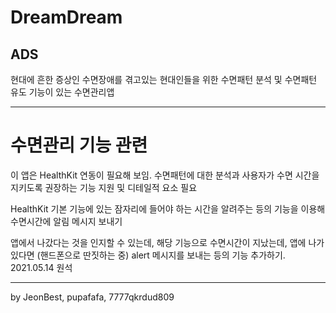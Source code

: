 # DreamDream

  
## ADS
현대에 흔한 증상인 수면장애를 겪고있는 현대인들을 위한 수면패턴 분석 및 수면패턴 유도 기능이 있는 수면관리앱

  
----
# 수면관리 기능 관련 
이 앱은 HealthKit 연동이 필요해 보임.
수면패턴에 대한 분석과 사용자가 수면 시간을 지키도록 권장하는 기능 지원 및 디테일적 요소 필요

HealthKit 기본 기능에 있는 잠자리에 들어야 하는 시간을 알려주는 등의 기능을 이용해 수면시간에 알림 메시지 보내기

앱에서 나갔다는 것을 인지할 수 있는데, 해당 기능으로 수면시간이 지났는데, 앱에 나가있다면 (핸드폰으로 딴짓하는 중) alert 메시지를 보내는 등의 기능 추가하기.  2021.05.14 원석

----   
  



by JeonBest, pupafafa, 7777qkrdud809
